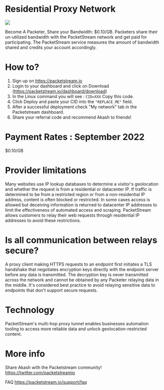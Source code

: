# Residential Proxy Network

![](https://github.com/ovrclk/awesome-akash/raw/packetstream/packetstream/packetstream.png)

Become A Packeter, Share your Bandwidth: $0.10/GB. Packeters share their un-utilized bandwidth with the PacketStream network and get paid for participating. The PacketStream service measures the amount of bandwidth shared and credits your account accordingly.

# How to?

1.  Sign up on https://packetstream.io
2.  Login to your dashboard and click on Download (https://packetstream.io/dashboard/download)
3.  In the Linux command you will see : `CID=XXX` Copy this code.
4.  Click Deploy and paste your CID into the `"REPLACE_ME"` field.
5.  After a successful deployment check "My network" tab in the Packetstream dashboard.
6.  Share your referral code and recommend Akash to friends!

# Payment Rates : September 2022

$0.10/GB

# Provider limitations

Many websites use IP lookup databases to determine a visitor's geolocation and whether the request is from a residential or datacenter IP. If traffic is determined to be from a restricted region or from a non-residential IP address, content is often blocked or restricted. In some cases access is allowed but deceiving information is returned to datacenter IP addresses to limit the effectiveness of automated access and scraping. PacketStream allows customers to relay their web requests through residential IP addresses to avoid these restrictions.

# Is all communication between relays secure?

A proxy client making HTTPS requests to an endpoint first initiates a TLS handshake that negotiates encryption keys directly with the endpoint server before any data is transmitted. The decryption key is never transmitted across the network and cannot be obtained by any Packeter relaying data in the middle. It's considered best practice to avoid relaying sensitive data to endpoints that don't support secure requests.

# Technology

PacketStream's multi-hop proxy tunnel enables businesses automation tooling to access more reliable data and unlock geolocation-restricted content.

# More info
Share Akash with the Packetstream community!
https://twitter.com/packetstreamio

FAQ
https://packetstream.io/support/faq
